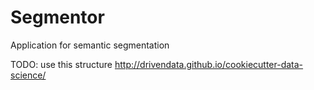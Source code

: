 # Segmentor
Application for semantic segmentation

TODO: use this structure http://drivendata.github.io/cookiecutter-data-science/
